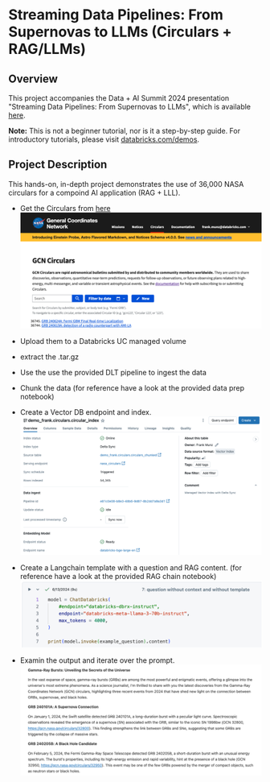 # Streaming Data Pipelines: From Supernovas to LLMs (Circulars + RAG/LLMs)

## Overview

This project accompanies the Data + AI Summit 2024 presentation "Streaming Data Pipelines: From Supernovas to LLMs", which is available [here](https://www.databricks.com/dataaisummit/session/streaming-data-pipelines-supernovas-llms).

**Note:** This is not a beginner tutorial, nor is it a step-by-step guide. For introductory tutorials, please visit [databricks.com/demos](https://databricks.com/demos).

## Project Description

This hands-on, in-depth project demonstrates the use of 36,000 NASA circulars for a compoind AI application (RAG + LLL). 


* Get the Circulars from [here](https://gcn.nasa.gov/circulars/archive.json.tar.gz)
![gcn](misc/get_circulars.png)

* Upload them to a Databricks UC managed volume
* extract the .tar.gz
* Use the use the provided DLT pipeline to ingest the data
* Chunk the data (for reference have a look at the provided data prep notebook) 
* Create a Vector DB endpoint and index. 
![gcn](misc/vector_db.png)

* Create a Langchain template with a question and RAG content. (for reference have a look at the provided RAG chain notebook) 
![gcn](misc/code.png)

* Examin the output and iterate over the prompt.
![gcn](misc/grbs.png)

